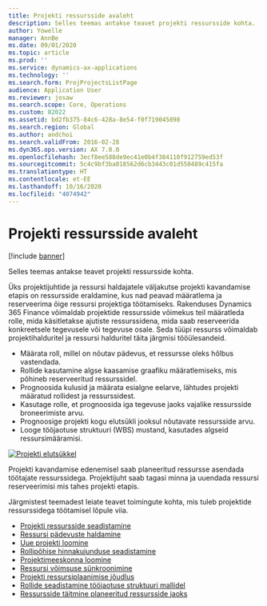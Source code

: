 ```yaml
---
title: Projekti ressursside avaleht
description: Selles teemas antakse teavet projekti ressursside kohta.
author: Yowelle
manager: AnnBe
ms.date: 09/01/2020
ms.topic: article
ms.prod: ''
ms.service: dynamics-ax-applications
ms.technology: ''
ms.search.form: ProjProjectsListPage
audience: Application User
ms.reviewer: josaw
ms.search.scope: Core, Operations
ms.custom: 82022
ms.assetid: bd2fb375-84c6-428a-8e54-f0f719045898
ms.search.region: Global
ms.author: andchoi
ms.search.validFrom: 2016-02-28
ms.dyn365.ops.version: AX 7.0.0
ms.openlocfilehash: 3ecf8ee588de9ec41e0b4f384110f912759ed53f
ms.sourcegitcommit: 5c4c9bf3ba018562d6cb3443c01d550489c415fa
ms.translationtype: HT
ms.contentlocale: et-EE
ms.lasthandoff: 10/16/2020
ms.locfileid: "4074942"
---
```

# <a name="project-resourcing-home-page"></a>Projekti ressursside avaleht

[!include [banner](../includes/banner.md)]

Selles teemas antakse teavet projekti ressursside kohta.

Üks projektijuhtide ja ressursi haldajatele väljakutse projekti kavandamise etapis on ressursside eraldamine, kus nad peavad määratlema ja reserveerima õige ressursi projektiga töötamiseks. Rakenduses Dynamics 365 Finance võimaldab projektide ressursside võimekus teil määratleda rolle, mida käsitletakse ajutiste ressurssidena, mida saab reserveerida konkreetsele tegevusele või tegevuse osale. Seda tüüpi ressurss võimaldab projektihalduritel ja ressursi halduritel täita järgmisi tööülesandeid.

- Määrata roll, millel on nõutav pädevus, et ressursse oleks hõlbus vastendada.
- Rollide kasutamine algse kaasamise graafiku määratlemiseks, mis põhineb reserveeritud ressurssidel.
- Prognoosida kulusid ja määrata esialgne eelarve, lähtudes projekti määratud rollidest ja ressurssidest.
- Kasutage rolle, et prognoosida iga tegevuse jaoks vajalike ressursside broneerimiste arvu.
- Prognoosige projekti kogu elutsükli jooksul nõutavate ressursside arvu.
- Looge tööjaotuse struktuuri (WBS) mustand, kasutades algseid ressursimääramisi.

[![Projekti elutsükkel](./media/projectresourcing02-1024x812.jpg)](./media/projectresourcing02.jpg)

Projekti kavandamise edenemisel saab planeeritud ressursse asendada töötajate ressurssidega. Projektijuht saab tagasi minna ja uuendada ressursi reserveerimisi mis tahes projekti etapis.

Järgmistest teemadest leiate teavet toimingute kohta, mis tuleb projektide ressurssidega töötamisel lõpule viia.

- [Projekti ressursside seadistamine](set-up-project-resources.md)
- [Ressursi pädevuste haldamine](manage-resource-competencies.md)
- [Uue projekti loomine](create-new-project.md)
- [Rollipõhise hinnakujunduse seadistamine](set-up-role-based-pricing.md)
- [Projektimeeskonna loomine](create-project-team.md)
- [Ressursi võimsuse sünkroonimine](synchronize-resource-capacity.md)
- [Projekti ressursiplaanimise jõudlus](project-scheduling-performance.md)
- [Rollide seadistamine tööjaotuse struktuuri mallidel](set-up-roles-wbs-template.md)
- [Ressursside täitmine planeeritud ressursside jaoks](resource-fulfillment-planned-resources.md)
